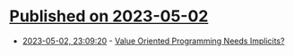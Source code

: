 # [Published on 2023-05-02](index.md)

* [2023-05-02, 23:09:20](https://lobste.rs/s/uptebu/value_oriented_programming_needs) - [Value Oriented Programming Needs Implicits?](https://matklad.github.io/2023/05/02/implicits-for-mvs.html)

